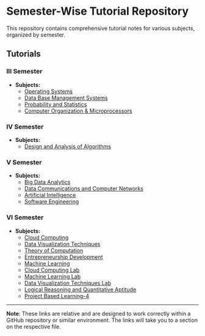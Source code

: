 # Semester-Wise Tutorial Repository

This repository contains comprehensive tutorial notes for various subjects, organized by semester.

## Tutorials

### III Semester

*   **Subjects:**
    *   [Operating Systems](https://github.com/rahulchirra/SEMESTERS/blob/main/III%20SEMESTER/OPERATING%20SYSTEMS/OS%20%20-%20Tutorial.md)
    *   [Data Base Management Systems](https://github.com/rahulchirra/SEMESTERS/blob/main/III%20SEMESTER/DBMS/DBMS%20%20-Tutorial.md)
    *    [Probability and Statistics](https://github.com/rahulchirra/SEMESTERS/blob/main/III%20SEMESTER/PROBABILITY%20AND%20STATISTICS%20/PS%20-Tutorial%20.md)
    *   [Computer Organization & Microprocessors](https://github.com/rahulchirra/SEMESTERS/blob/main/III%20SEMESTER/COMP%20/COMP%20.md)
### IV Semester

*   **Subjects:**
     *  [Design and Analysis of Algorithms]()

### V Semester

*   **Subjects:**
    *   [Big Data Analytics]()
    *   [Data Communications and Computer Networks]()
    *   [Artificial Intelligence]()
    *  [Software Engineering]()

### VI Semester

*  **Subjects:**
    * [Cloud Computing](SEMESTERS/VI%20SEMESTER/Update%20LRQA%20-%20Tutorial.md#cloud-computing)
    * [Data Visualization Techniques](SEMESTERS/VI%20SEMESTER/Update%20LRQA%20-%20Tutorial.md#data-visualization-techniques)
    * [Theory of Computation](SEMESTERS/VI%20SEMESTER/Update%20LRQA%20-%20Tutorial.md#theory-of-computation)
    * [Entrepreneurship Development](SEMESTERS/VI%20SEMESTER/Update%20LRQA%20-%20Tutorial.md#entrepreneurship-development)
    * [Machine Learning](SEMESTERS/VI%20SEMESTER/Update%20LRQA%20-%20Tutorial.md#machine-learning)
    * [Cloud Computing Lab](SEMESTERS/VI%20SEMESTER/Update%20LRQA%20-%20Tutorial.md#cloud-computing-lab)
    * [Machine Learning Lab](SEMESTERS/VI%20SEMESTER/Update%20LRQA%20-%20Tutorial.md#machine-learning-lab)
     *   [Data Visualization Techniques Lab](SEMESTERS/VI%20SEMESTER/Update%20LRQA%20-%20Tutorial.md#data-visualization-techniques-lab)
    * [Logical Reasoning and Quantitative Aptitude](SEMESTERS/VI%20SEMESTER/Update%20LRQA%20-%20Tutorial.md#logical-reasoning-and-quantitative-aptitude)
    *  [Project Based Learning-4](SEMESTERS/VI%20SEMESTER/Update%20LRQA%20-%20Tutorial.md#project-based-learning-4)

---
**Note**: These links are relative and are designed to work correctly within a GitHub repository or similar environment. The links will take you to a section on the respective file.
```
